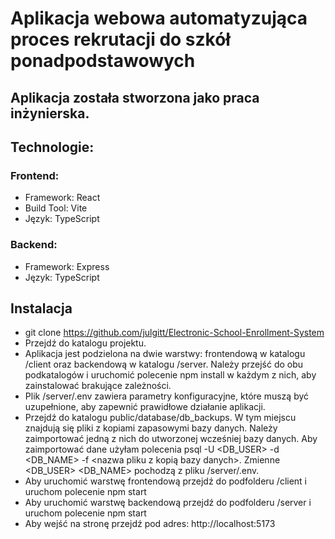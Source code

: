 # Aplikacja webowa automatyzująca proces rekrutacji do szkół ponadpodstawowych

## Aplikacja została stworzona jako praca inżynierska.

## Technologie:

### Frontend:

- Framework: React
- Build Tool: Vite
- Język: TypeScript

### Backend:

- Framework: Express
- Język: TypeScript

## Instalacja
- git clone https://github.com/julgitt/Electronic-School-Enrollment-System
- Przejdź do katalogu projektu.
-  Aplikacja jest podzielona na dwie warstwy: frontendową w katalogu /client oraz backendową w katalogu /server. Należy przejść do obu podkatalogów i uruchomić polecenie npm install w każdym z nich, aby zainstalować brakujące zależności.
- Plik /server/.env zawiera parametry konfiguracyjne, które muszą być uzupełnione, aby zapewnić prawidłowe działanie aplikacji.
- Przejdź do katalogu public/database/db_backups. W tym miejscu znajdują się pliki z kopiami zapasowymi bazy danych. Należy zaimportować jedną z nich do utworzonej wcześniej bazy danych. Aby zaimportować dane użyłam polecenia psql -U <DB\_USER> -d <DB\_NAME> -f <nazwa pliku z kopią bazy danych>. Zmienne <DB\_USER> <DB\_NAME> pochodzą z pliku /server/.env.
- Aby uruchomić warstwę frontendową przejdź do podfolderu /client i uruchom polecenie npm start
- Aby uruchomić warstwę backendową przejdź do podfolderu /server i uruchom polecenie npm start
- Aby wejść na stronę przejdź pod adres: http://localhost:5173